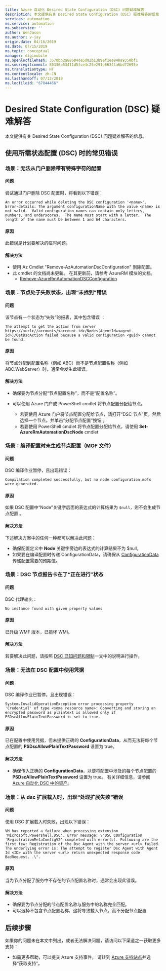 ```yaml
---
title: Azure 自动化 Desired State Configuration (DSC) 问题疑难解答
description: 本文提供有关 Desired State Configuration (DSC) 疑难解答的信息
services: automation
ms.service: automation
ms.subservice: ''
author: WenJason
ms.author: v-jay
origin.date: 04/16/2019
ms.date: 07/15/2019
ms.topic: conceptual
manager: digimobile
ms.openlocfilehash: 3570bb2a88684de5d02b13b9ef1ee848a9350bf1
ms.sourcegitcommit: 80336a53411d5fce4c25e291e6634fa6bd72695e
ms.translationtype: HT
ms.contentlocale: zh-CN
ms.lasthandoff: 07/12/2019
ms.locfileid: "67844466"
---
```

# <a name="troubleshoot-desired-state-configuration-dsc"></a>Desired State Configuration (DSC) 疑难解答

本文提供有关 Desired State Configuration (DSC) 问题疑难解答的信息。

## <a name="common-errors-when-working-with-desired-state-configuration-dsc"></a>使用所需状态配置 (DSC) 时的常见错误

### <a name="unsupported-characters"></a>场景：无法从门户删除带有特殊字符的配置

#### <a name="issue"></a>问题

尝试通过门户删除 DSC 配置时，将看到以下错误：

```error
An error occurred while deleting the DSC configuration '<name>'.  Error-details: The argument configurationName with the value <name> is not valid.  Valid configuration names can contain only letters,  numbers, and underscores.  The name must start with a letter.  The length of the name must be between 1 and 64 characters.
```

#### <a name="cause"></a>原因

此错误是计划要解决的临时问题。

#### <a name="resolution"></a>解决方法

* 使用 Az Cmdlet "Remove-AzAutomationDscConfiguration" 删除配置。
* 此 cmdlet 的文档尚未更新。  在其更新前，请参考 AzureRM 模块的文档。
  * [Remove-AzureRmAutomationDSCConfiguration](https://docs.microsoft.com/powershell/module/azurerm.automation/Remove-AzureRmAutomationDscConfiguration)

### <a name="failed-not-found"></a>场景：节点处于失败状态，出现“未找到”错误

#### <a name="issue"></a>问题

该节点有一个状态为“失败”的报表，其中包含错误  ：

```error
The attempt to get the action from server https://<url>//accounts/<account-id>/Nodes(AgentId=<agent-id>)/GetDscAction failed because a valid configuration <guid> cannot be found.
```

#### <a name="cause"></a>原因

将节点分配到配置名称（例如 ABC）而不是节点配置名称（例如 ABC.WebServer）时，通常会发生此错误。

#### <a name="resolution"></a>解决方法

* 确保要为节点分配“节点配置名称”，而不是“配置名称”。
* 可以使用 Azure 门户或 PowerShell cmdlet 将节点配置分配给节点。

  * 若要使用 Azure 门户将节点配置分配给节点，请打开“DSC 节点”页，然后选择一个节点，并单击“分配节点配置”按钮   。  
  * 若要使用 PowerShell cmdlet 将节点配置分配给节点，请使用 **Set-AzureRmAutomationDscNode** cmdlet

### <a name="no-mof-files"></a>场景：编译配置时未生成节点配置（MOF 文件）

#### <a name="issue"></a>问题

DSC 编译作业暂停，且出现错误：

```error
Compilation completed successfully, but no node configuration.mofs were generated.
```

#### <a name="cause"></a>原因

如果 DSC 配置中“Node”关键字后面的表达式的计算结果为 `$null`，则不会生成节点配置  。

#### <a name="resolution"></a>解决方法

下述解决方案中的任何一种都可以解决此问题：

* 确保配置定义中 **Node** 关键字旁边的表达式的计算结果不为 $null。
* 如果要在编译配置时传递 ConfigurationData，请确保从 [ConfigurationData](../automation-dsc-compile.md#configurationdata)传递配置需要的预期值。

### <a name="dsc-in-progress"></a>场景：DSC 节点报告卡在了“正在进行”状态

#### <a name="issue"></a>问题

DSC 代理输出：

```error
No instance found with given property values
```

#### <a name="cause"></a>原因

已升级 WMF 版本，已损坏 WMI。

#### <a name="resolution"></a>解决方法

若要解决此问题，请按照 [DSC 已知问题和限制](https://msdn.microsoft.com/powershell/wmf/5.0/limitation_dsc)一文中的说明进行操作。

### <a name="issue-using-credential"></a>场景：无法在 DSC 配置中使用凭据

#### <a name="issue"></a>问题

DSC 编译作业已暂停，且出现错误：

```error
System.InvalidOperationException error processing property 'Credential' of type <some resource name>: Converting and storing an encrypted password as plaintext is allowed only if PSDscAllowPlainTextPassword is set to true.
```

#### <a name="cause"></a>原因

已在配置中使用凭据，但未提供正确的 **ConfigurationData**，从而无法将每个节点配置的 **PSDscAllowPlainTextPassword** 设置为 true。

#### <a name="resolution"></a>解决方法

* 确保传入正确的 **ConfigurationData**，以便将配置中涉及的每个节点配置的 **PSDscAllowPlainTextPassword** 设置为 true。 有关详细信息，请参阅 [Azure 自动化 DSC 中的资产](../automation-dsc-compile.md#assets)。

### <a name="failure-processing-extension"></a>场景：从 dsc 扩展载入时，出现“处理扩展失败”错误

#### <a name="issue"></a>问题

使用 DSC 扩展载入时失败，出现以下错误：

```error
VM has reported a failure when processing extension 'Microsoft.Powershell.DSC'. Error message: \"DSC COnfiguration 'RegistrationMetaConfigV2' completed with error(s). Following are the first few: Registration of the Dsc Agent with the server <url> failed. The underlying error is: The attempt to register Dsc Agent with Agent Id <ID> with the server <url> return unexpected response code BadRequest. .\".
```

#### <a name="cause"></a>原因

当为节点分配了服务中不存在的节点配置名称时，通常会出现此错误。

#### <a name="resolution"></a>解决方法

* 确保要为节点分配的节点配置名称与服务中的名称完全匹配。
* 可以选择不包含节点配置名称，这将导致载入节点，而不分配节点配置

## <a name="next-steps"></a>后续步骤

如果你的问题未在本文中列出，或者无法解决问题，请访问以下渠道之一获取更多支持：

* 如需更多帮助，可以提交 Azure 支持事件。 请转到 [Azure 支持站点](https://www.azure.cn/support/)并选择“获取支持”。 